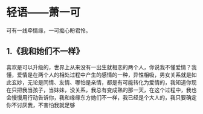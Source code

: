 # 轻语——萧一可
可有一线牵情缘，一可痴心盼君怜。
## 1.《我和她们不一样》
喜欢是可以升级的，世界上从来没有一出生就相恋的两个人，你说我不懂爱情？我懂，爱情是在两个人的相处过程中产生的感情的一种，异性相吸，男女关系就是如此玄妙，无论是同情、友情、哪怕是亲情，都是有可能转化为爱情的，我知道你现在只把我当孩子，当妹妹，没关系，我总有变成熟的那一天，在这个过程中，我也会慢慢用行动告诉你，我和缘缘东方她们不一样，我已经是个大人的，我只要确定你不讨厌我，不害怕我就足够

 <Comment/>  
  